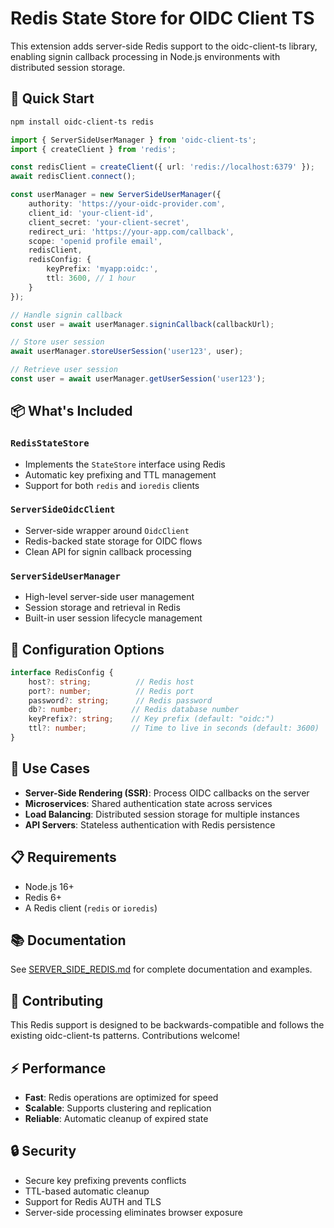 # Redis State Store for OIDC Client TS

This extension adds server-side Redis support to the oidc-client-ts library, enabling signin callback processing in Node.js environments with distributed session storage.

## 🚀 Quick Start

```bash
npm install oidc-client-ts redis
```

```typescript
import { ServerSideUserManager } from 'oidc-client-ts';
import { createClient } from 'redis';

const redisClient = createClient({ url: 'redis://localhost:6379' });
await redisClient.connect();

const userManager = new ServerSideUserManager({
    authority: 'https://your-oidc-provider.com',
    client_id: 'your-client-id',
    client_secret: 'your-client-secret',
    redirect_uri: 'https://your-app.com/callback',
    scope: 'openid profile email',
    redisClient,
    redisConfig: {
        keyPrefix: 'myapp:oidc:',
        ttl: 3600, // 1 hour
    }
});

// Handle signin callback
const user = await userManager.signinCallback(callbackUrl);

// Store user session
await userManager.storeUserSession('user123', user);

// Retrieve user session
const user = await userManager.getUserSession('user123');
```

## 📦 What's Included

### `RedisStateStore`
- Implements the `StateStore` interface using Redis
- Automatic key prefixing and TTL management
- Support for both `redis` and `ioredis` clients

### `ServerSideOidcClient`
- Server-side wrapper around `OidcClient`
- Redis-backed state storage for OIDC flows
- Clean API for signin callback processing

### `ServerSideUserManager`
- High-level server-side user management
- Session storage and retrieval in Redis
- Built-in user session lifecycle management

## 🔧 Configuration Options

```typescript
interface RedisConfig {
    host?: string;          // Redis host
    port?: number;          // Redis port
    password?: string;      // Redis password
    db?: number;           // Redis database number
    keyPrefix?: string;    // Key prefix (default: "oidc:")
    ttl?: number;          // Time to live in seconds (default: 3600)
}
```

## 🎯 Use Cases

- **Server-Side Rendering (SSR)**: Process OIDC callbacks on the server
- **Microservices**: Shared authentication state across services
- **Load Balancing**: Distributed session storage for multiple instances
- **API Servers**: Stateless authentication with Redis persistence

## 📋 Requirements

- Node.js 16+
- Redis 6+
- A Redis client (`redis` or `ioredis`)

## 📚 Documentation

See [SERVER_SIDE_REDIS.md](./SERVER_SIDE_REDIS.md) for complete documentation and examples.

## 🤝 Contributing

This Redis support is designed to be backwards-compatible and follows the existing oidc-client-ts patterns. Contributions welcome!

## ⚡ Performance

- **Fast**: Redis operations are optimized for speed
- **Scalable**: Supports clustering and replication
- **Reliable**: Automatic cleanup of expired state

## 🔒 Security

- Secure key prefixing prevents conflicts
- TTL-based automatic cleanup
- Support for Redis AUTH and TLS
- Server-side processing eliminates browser exposure
